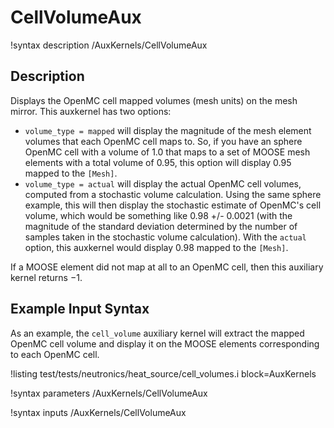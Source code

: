 # CellVolumeAux

!syntax description /AuxKernels/CellVolumeAux

## Description

Displays the OpenMC cell mapped volumes (mesh units) on the mesh mirror. This auxkernel
has two options:

- `volume_type = mapped` will display the magnitude of the mesh element
  volumes that each OpenMC cell maps to. So, if you have an sphere OpenMC cell with a
  volume of 1.0 that maps to a set of MOOSE mesh elements with a total volume of 0.95,
  this option will display 0.95 mapped to the `[Mesh]`.
- `volume_type = actual` will display the actual OpenMC cell volumes, computed from
  a stochastic volume calculation. Using the same sphere example, this will then display
  the stochastic estimate of OpenMC's cell volume, which would be something like
  0.98 +/- 0.0021 (with the magnitude of the standard deviation determined by the
  number of samples taken in the stochastic volume calculation). With the `actual` option,
  this auxkernel would display 0.98 mapped to the `[Mesh]`.

If a MOOSE element did not map at all to an OpenMC cell,
then this auxiliary kernel returns $-1$.

## Example Input Syntax

As an example, the `cell_volume` auxiliary kernel will extract the mapped OpenMC
cell volume
and display it on the MOOSE elements corresponding to each OpenMC cell.

!listing test/tests/neutronics/heat_source/cell_volumes.i
  block=AuxKernels

!syntax parameters /AuxKernels/CellVolumeAux

!syntax inputs /AuxKernels/CellVolumeAux
